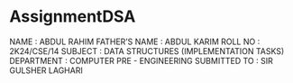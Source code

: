 # AssignmentDSA

 

NAME             :              ABDUL RAHIM
FATHER’S NAME    :              ABDUL KARIM
ROLL NO          :              2K24/CSE/14
SUBJECT          :              DATA STRUCTURES   (IMPLEMENTATION TASKS)
DEPARTMENT       :              COMPUTER PRE - ENGINEERING
SUBMITTED TO     :              SIR GULSHER LAGHARI


